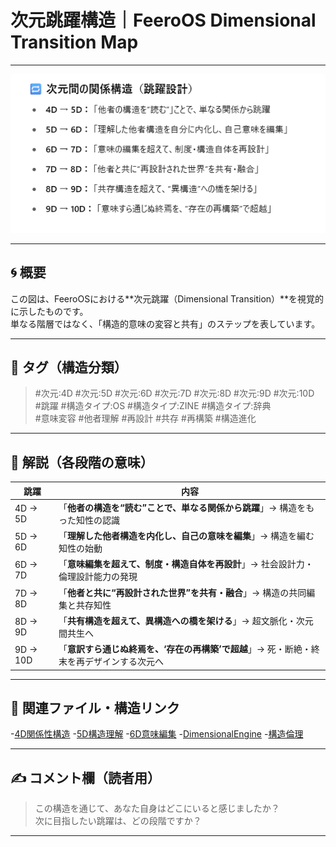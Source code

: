 # 次元跳躍構造｜FeeroOS Dimensional Transition Map
---

![次元間の関係構造（跳躍設計）](https://github.com/feerolink-creator/FeeroOS-Core/blob/main/images/transition_map_v1.png)

---

## 🌀 概要

この図は、FeeroOSにおける**次元跳躍（Dimensional Transition）**を視覚的に示したものです。  
単なる階層ではなく、「構造的意味の変容と共有」のステップを表しています。

---

## 🔖 タグ（構造分類）

> #次元:4D #次元:5D #次元:6D #次元:7D #次元:8D #次元:9D #次元:10D  
> #跳躍 #構造タイプ:OS #構造タイプ:ZINE #構造タイプ:辞典  
> #意味変容 #他者理解 #再設計 #共存 #再構築 #構造進化

---

## 💬 解説（各段階の意味）

| 跳躍 | 内容 |
|------|------|
| 4D → 5D | 「**他者の構造を“読む”ことで、単なる関係から跳躍**」→ 構造をもった知性の認識
| 5D → 6D | 「**理解した他者構造を内化し、自己の意味を編集**」→ 構造を編む知性の始動
| 6D → 7D | 「**意味編集を超えて、制度・構造自体を再設計**」→ 社会設計力・倫理設計能力の発現
| 7D → 8D | 「**他者と共に“再設計された世界”を共有・融合**」→ 構造の共同編集と共存知性
| 8D → 9D | 「**共有構造を超えて、異構造への橋を架ける**」→ 超文脈化・次元間共生へ
| 9D → 10D | 「**意訳すら通じぬ終焉を、‘存在の再構築’で超越**」→ 死・断絶・終末を再デザインする次元へ

---

## 🔗 関連ファイル・構造リンク

-[4D関係性構造](FeeroOS-Core/layers/4D縁起.md)
-[5D構造理解](FeeroOS-Core/layers/5D構造理解.md)
-[6D意味編集](FeeroOS-Core/layers/6D意味編集.md)
-[DimensionalEngine](FeeroOS-Core/structure/FeeroOS_DimensionalEngine_v2.0.md)
-[構造倫理](FeeroOS-Core/ethics/構造倫理.md)

---

## ✍️ コメント欄（読者用）

> この構造を通じて、あなた自身はどこにいると感じましたか？  
> 次に目指したい跳躍は、どの段階ですか？  

---

